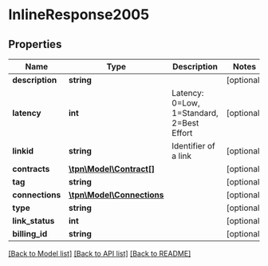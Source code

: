 # InlineResponse2005

## Properties
Name | Type | Description | Notes
------------ | ------------- | ------------- | -------------
**description** | **string** |  | [optional] 
**latency** | **int** | Latency: 0&#x3D;Low, 1&#x3D;Standard, 2&#x3D;Best Effort | [optional] 
**linkid** | **string** | Identifier of a link | [optional] 
**contracts** | [**\tpn\Model\Contract[]**](Contract.md) |  | [optional] 
**tag** | **string** |  | [optional] 
**connections** | [**\tpn\Model\Connections**](Connections.md) |  | [optional] 
**type** | **string** |  | [optional] 
**link_status** | **int** |  | [optional] 
**billing_id** | **string** |  | [optional] 

[[Back to Model list]](../README.md#documentation-for-models) [[Back to API list]](../README.md#documentation-for-api-endpoints) [[Back to README]](../README.md)


